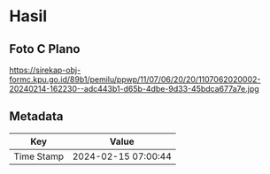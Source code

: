 # Hasil

## Foto C Plano

https://sirekap-obj-formc.kpu.go.id/89b1/pemilu/ppwp/11/07/06/20/20/1107062020002-20240214-162230--adc443b1-d65b-4dbe-9d33-45bdca677a7e.jpg


## Metadata

| Key        | Value               |
| ---------- | ------------------- |
| Time Stamp | 2024-02-15 07:00:44 |




